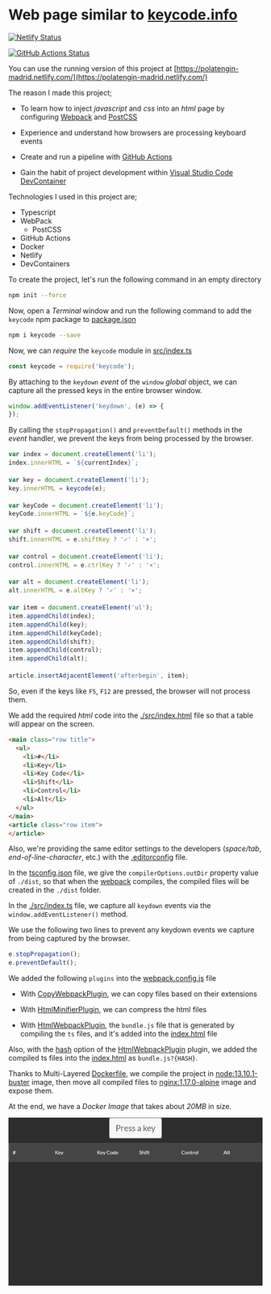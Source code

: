 # Web page similar to [keycode.info](https://keycode.info)

[![Netlify Status](https://api.netlify.com/api/v1/badges/ab879ede-6acc-4f7e-9337-44e14858ba45/deploy-status)](https://app.netlify.com/sites/polatengin-madrid/deploys)

[![GitHub Actions Status](https://github.com/polatengin/madrid/workflows/BuildAndPublish/badge.svg)](https://github.com/polatengin/madrid/workflows/ci-and-cd)

You can use the running version of this project at [https://polatengin-madrid.netlify.com/](https://polatengin-madrid.netlify.com/)

The reason I made this project;

* To learn how to inject _javascript_ and _css_ into an _html_ page by configuring [Webpack](https://github.com/webpack/webpack) and [PostCSS](https://github.com/postcss/postcss)

* Experience and understand how browsers are processing keyboard events

* Create and run a pipeline with [GitHub Actions](https://github.com/features/actions)

* Gain the habit of project development within [Visual Studio Code DevContainer](https://code.visualstudio.com/docs/remote/containers)

Technologies I used in this project are;

* Typescript
* WebPack
  * PostCSS
* GitHub Actions
* Docker
* Netlify
* DevContainers

To create the project, let's run the following command in an empty directory

```bash
npm init --force
```

Now, open a _Terminal_ window and run the following command to add the `keycode` npm package to [package.json](./package.json)

```bash
npm i keycode --save
```

Now, we can _require_ the `keycode` module in [src/index.ts](./src/index.ts)

```typescript
const keycode = require('keycode');
```

By attaching to the `keydown` _event_ of the `window` _global_ object, we can capture all the pressed keys in the entire browser window.

```typescript
window.addEventListener('keydown', (e) => {
});
```

By calling the `stopPropagation()` and `preventDefault()` methods in the _event_ handler, we prevent the keys from being processed by the browser.

```typescript
var index = document.createElement('li');
index.innerHTML = `${currentIndex}`;

var key = document.createElement('li');
key.innerHTML = keycode(e);

var keyCode = document.createElement('li');
keyCode.innerHTML = `${e.keyCode}`;

var shift = document.createElement('li');
shift.innerHTML = e.shiftKey ? '✓' : '⨯';

var control = document.createElement('li');
control.innerHTML = e.ctrlKey ? '✓' : '⨯';

var alt = document.createElement('li');
alt.innerHTML = e.altKey ? '✓' : '⨯';

var item = document.createElement('ul');
item.appendChild(index);
item.appendChild(key);
item.appendChild(keyCode);
item.appendChild(shift);
item.appendChild(control);
item.appendChild(alt);

article.insertAdjacentElement('afterbegin', item);
```

So, even if the keys like `F5`, `F12` are pressed, the browser will not process them.

We add the required _html_ code into the [./src/index.html](./src/index.html) file so that a table will appear on the screen.

```html
<main class="row title">
  <ul>
    <li>#</li>
    <li>Key</li>
    <li>Key Code</li>
    <li>Shift</li>
    <li>Control</li>
    <li>Alt</li>
  </ul>
</main>
<article class="row item">
</article>
```

Also, we're providing the same editor settings to the developers (_space/tab_, _end-of-line-character_, etc.) with the [.editorconfig](./.editorconfig) file.

In the [tsconfig.json](./tsconfig.json) file, we give the `compilerOptions.outDir` property value of `./dist`, so that when the [webpack](https://webpack.js.org/) compiles, the compiled files will be created in the `./dist` folder.

In the [./src/index.ts](./src/index.ts) file, we capture all `keydown` events via the `window.addEventListener()` method.

We use the following two lines to prevent any keydown events we capture from being captured by the browser.

```typescript
e.stopPropagation();
e.preventDefault();
```

We added the following `plugins` into the [webpack.config.js](./webpack.config.js) file

* With [CopyWebpackPlugin](https://webpack.js.org/plugins/copy-webpack-plugin/), we can copy files based on their extensions

* With [HtmlMinifierPlugin](https://www.npmjs.com/package/html-minifier-webpack-plugin), we can compress the html files

* With [HtmlWebpackPlugin](https://webpack.js.org/plugins/html-webpack-plugin/), the `bundle.js` file that is generated by compiling the `ts` files, and it's added into the [index.html](./src/index.html) file

Also, with the [hash](https://github.com/jantimon/html-webpack-plugin#options) option of the [HtmlWebpackPlugin](https://webpack.js.org/plugins/html-webpack-plugin/) plugin, we added the compiled ts files into the [index.html](./src/index.html) as `bundle.js?{HASH}`.

Thanks to Multi-Layered [Dockerfile](./Dockerfile), we compile the project in [node:13.10.1-buster](https://hub.docker.com/_/node/) image, then move all compiled files to [nginx:1.17.0-alpine](https://hub.docker.com/_/nginx/) image and expose them.

At the end, we have a _Docker Image_ that takes about _20MB_ in size.

![Sample Screenshot](./sample-screenshot.gif "Sample Screenshot")
